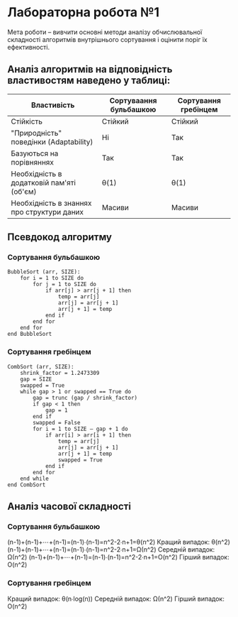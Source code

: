 # Лабораторна робота №1

Мета роботи – вивчити основні методи аналізу обчислювальної складності алгоритмів 
внутрішнього сортування і оцінити поріг їх ефективності.

## Аналіз алгоритмів на відповідність властивостям наведено у таблиці:

| Властивість | Сортуваання бульбашкою | Сортування гребінцем |
| ----------- | ----------- | ----------- |
| Стійкість | Стійкий | Стійкий |
| "Природність" поведінки (Adaptability) | Ні | Так |
| Базуються на порівняннях | Так | Так |
| Необхідність в додатковій пам'яті (об'єм) | θ(1) | θ(1) |
| Необхідність в знаннях про структури даних | Масиви | Масиви |

## Псевдокод алгоритму

### Сортування бульбашкою
```
BubbleSort (arr, SIZE):
    for i = 1 to SIZE do 
        for j = 1 to SIZE do
            if arr[j] > arr[j + 1] then
                temp = arr[j]
                arr[j] = arr[j + 1]
                arr[j + 1] = temp
            end if
        end for
    end for
end BubbleSort
```

### Сортування гребінцем
```
CombSort (arr, SIZE):
    shrink_factor = 1.2473309
    gap = SIZE
    swapped = True
    while gap > 1 or swapped == True do
        gap = trunc (gap / shrink_factor)
        if gap < 1 then 
            gap = 1
        end if
        swapped = False
        for i = 1 to SIZE – gap + 1 do
            if arr[i] > arr[i + 1] then
                temp = arr[j]
                arr[j] = arr[j + 1]
                arr[j + 1] = temp
                swapped = True
            end if
        end for
    end while
end CombSort
```

## Аналіз часової складності

### Сортування бульбашкою

(n-1)+(n-1)+⋯+(n-1)=(n-1)∙(n-1)=n^2-2∙n+1=θ(n^2)
Кращий випадок: θ(n^2) 
(n-1)+(n-1)+⋯+(n-1)=(n-1)∙(n-1)=n^2-2∙n+1=Ω(n^2)
Середній випадок: Ω(n^2)
(n-1)+(n-1)+⋯+(n-1)=(n-1)∙(n-1)=n^2-2∙n+1=O(n^2)
Гірший випадок: O(n^2)

### Сортування гребінцем

Кращий випадок: θ(n∙log⁡(n))
Середній випадок: Ω(n^2)
Гірший випадок: O(n^2)
